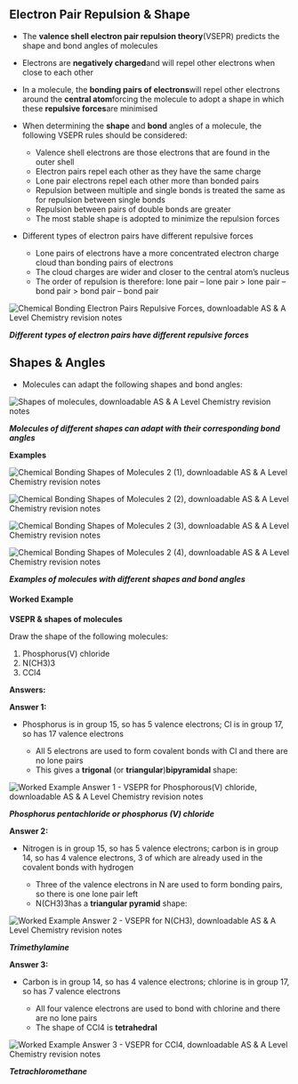 ## Electron Pair Repulsion & Shape

* The **valence shell electron pair repulsion theory**(VSEPR) predicts the shape and bond angles of molecules
* Electrons are **negatively charged**and will repel other electrons when close to each other
* In a molecule, the **bonding pairs of electrons**will repel other electrons around the **central atom**forcing the molecule to adopt a shape in which these **repulsive forces**are minimised
* When determining the **shape** and **bond** angles of a molecule, the following VSEPR rules should be considered:

  + Valence shell electrons are those electrons that are found in the outer shell
  + Electron pairs repel each other as they have the same charge
  + Lone pair electrons repel each other more than bonded pairs
  + Repulsion between multiple and single bonds is treated the same as for repulsion between single bonds
  + Repulsion between pairs of double bonds are greater
  + The most stable shape is adopted to minimize the repulsion forces
* Different types of electron pairs have different repulsive forces

  + Lone pairs of electrons have a more concentrated electron charge cloud than bonding pairs of electrons
  + The cloud charges are wider and closer to the central atom’s nucleus
  + The order of repulsion is therefore: lone pair – lone pair > lone pair – bond pair > bond pair – bond pair

![Chemical Bonding Electron Pairs Repulsive Forces, downloadable AS & A Level Chemistry revision notes](1.3-Chemical-Bonding-Electron-Pairs-Repulsive-Forces.png)

***Different types of electron pairs have different repulsive forces***

## Shapes & Angles

* Molecules can adapt the following shapes and bond angles:

![Shapes of molecules, downloadable AS & A Level Chemistry revision notes](1.5.1-Shapes-of-molecules.png)

***Molecules of different shapes can adapt with their corresponding bond angles***

**Examples**

![Chemical Bonding Shapes of Molecules 2 (1), downloadable AS & A Level Chemistry revision notes](1.3-Chemical-Bonding-Shapes-of-Molecules-2-1.png)

![Chemical Bonding Shapes of Molecules 2 (2), downloadable AS & A Level Chemistry revision notes](1.3-Chemical-Bonding-Shapes-of-Molecules-2-2.png)

![Chemical Bonding Shapes of Molecules 2 (3), downloadable AS & A Level Chemistry revision notes](1.3-Chemical-Bonding-Shapes-of-Molecules-2-3.png)

![Chemical Bonding Shapes of Molecules 2 (4), downloadable AS & A Level Chemistry revision notes](1.3-Chemical-Bonding-Shapes-of-Molecules-2-4.png)

***Examples of molecules with different shapes and bond angles***

#### Worked Example

**VSEPR & shapes of molecules**

Draw the shape of the following molecules:

1. Phosphorus(V) chloride
2. N(CH3)3
3. CCl4

**Answers:**

**Answer 1:**

* Phosphorus is in group 15, so has 5 valence electrons; Cl is in group 17, so has 17 valence electrons

  + All 5 electrons are used to form covalent bonds with Cl and there are no lone pairs
  + This gives a **trigonal** (or **triangular**)**bipyramidal** shape:

![Worked Example Answer 1 - VSEPR for Phosphorous(V) chloride, downloadable AS & A Level Chemistry revision notes](1.5.1-Worked-Example-Answer-1-VSEPR-for-PhosphorousV-chloride.png)

***Phosphorus pentachloride or phosphorus (V) chloride***

**Answer 2:**

* Nitrogen is in group 15, so has 5 valence electrons; carbon is in group 14, so has 4 valence electrons, 3 of which are already used in the covalent bonds with hydrogen

  + Three of the valence electrons in N are used to form bonding pairs, so there is one lone pair left
  + N(CH3)3has a **triangular pyramid** shape:

![Worked Example Answer 2 - VSEPR for N(CH3), downloadable AS & A Level Chemistry revision notes](1.5.1-Worked-Example-Answer-2-VSEPR-for-NCH3_1.png)

***Trimethylamine***

**Answer 3:**

* Carbon is in group 14, so has 4 valence electrons; chlorine is in group 17, so has 7 valence electrons

  + All four valence electrons are used to bond with chlorine and there are no lone pairs
  + The shape of CCl4 is **tetrahedral**

![Worked Example Answer 3 - VSEPR for CCl4, downloadable AS & A Level Chemistry revision notes](1.5.1-Worked-Example-Answer-3-VSEPR-for-CCl4_1.png)

***Tetrachloromethane***